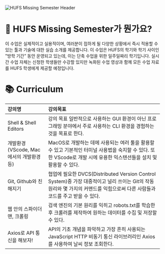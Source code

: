 <img src="https://capsule-render.vercel.app/api?type=Waving&height=300&section=header&text=HUFS%20Missing%20Semester&desc=The%20missing%20semester%20of%20your%20CS%20education&descSize=15&descAlignY=60&descAlign=78&color=timeAuto&animation=fadeIn" alt="HUFS Missing Semester Header"/>


# :loudspeaker: HUFS Missing Semester가 뭔가요?
이 수업은 실제적이고 실용적이며, 여러분이 접하게 될 다양한 상황에서 즉시 적용할 수 있는 툴과 기술에 대한 실습 소개를 제공합니다. 이 수업은 HUFS의 학기와 학기 사이인 "방학 기간” 동안 운영되고 있는데, 이는 단축 수업을 위한 일주일짜리 학기입니다. 실시간 수업 자체는 신청한 학생들만 수강할 있지만 녹화된 수업 영상과 함께 모든 수업 자료를 HUFS 학생에게 제공할 예정입니다.  

# :books: Curriculum

|강의명|강의목표|
|:-|:-|
|Shell & Shell Editors|강의 목표 일반적으로 사용하는 GUI 환경이 아닌 프로그래밍 분야에서 주로 사용하는 CLI 환경을 경험하는 것을 목표로 한다.|
|개발환경(VScode, Mac에서의 개발환경 등)|MacOS로 개발하는 데에 사용되는 여러 툴을 활용할 수 있고 기본적인 터미널 사용법을 숙지할 수 있다. 또한 VScode로 개발 시에 유용한 익스텐션들을 설치 및 활용할 수 있다.
|Git, Github와 친해지기|협업에 필요한 DVCS(Distributed Version Control System)중 가장 대중적이고 널리 쓰이는 Git의 작동 원리와 몇 가지의 커맨드를 익힘으로써 다른 사람들과 코드를 주고 받을 수 있다.
|웹 안의 스파이더맨, 크롤링|검색 엔진의 기본 원리를 익히고 robots.txt를 학습한 후 크롤러를 제작하여 원하는 데이터를 수집 및 저장할 수 있다.|
|Axios로 API 통신을 해보자!|API의 기초 개념을 파악하고 가장 흔히 사용되는 JavaScript HTTP 비동기 통신 라이브러리인 Axios를 사용하여 날씨 정보 조회한다.|
